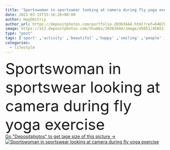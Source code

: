 ```yaml
---
title: 'Sportswoman in sportswear looking at camera during fly yoga exercise '
date: 2021-03-15T15:16:26+00:00
author: HayDmitriy
author_url: https://depositphotos.com/portfolio-20363444.html?ref=64678756
image: https://st2.depositphotos.com/thumbs/20363444/image/45651/456511246/api_thumb_450.jpg?forcejpeg=true
type: "post"
tags: ['sport' ,'activity' ,'beautiful' ,'happy' ,'smiling' ,'people' ,'women' ,'cheerful' ,'caucasian' ,'wellbeing' ,'emotion' ,'blur' ,'physical' ,'lifestyle' ,'balance' ,'together' ,'sportive' ,'fit' ,'fitness' ,'indoors' ,'gym' ,'exercise' ,'strength' ,'attractive' ,'positive' ,'training' ,'wellness' ,'stretch' ,'class' ,'workout' ,'flexibility' ,'straps' ,'gravity' ,'sportswear' ,'aero' ,'hammocks' ,'sportswomen' ,'antigravity' ,'looking at camera' ,'young adult' ,'sports center' ,'fly yoga' ]
categories: 
  - lifestyle
---
```

<div aling="center">
            <font size="60"> Sportswoman in sportswear looking at camera during fly yoga exercise</font>   
</div>
<div>
    <a href='https://depositphotos.com/456511246/stock-photo-sportswoman-sportswear-looking-camera-fly.html?ref=64678756' target=_blank > Go "Depositphotos" to get lage size of this picture ->
        <img href='https://depositphotos.com/456511246/stock-photo-sportswoman-sportswear-looking-camera-fly.html?ref=64678756' src='https://st2.depositphotos.com/20363444/45651/i/950/depositphotos_456511246-stock-photo-sportswoman-sportswear-looking-camera-fly.jpg?forcejpeg=true' alt='Sportswoman in sportswear looking at camera during fly yoga exercise' >
    </a>
</div>
